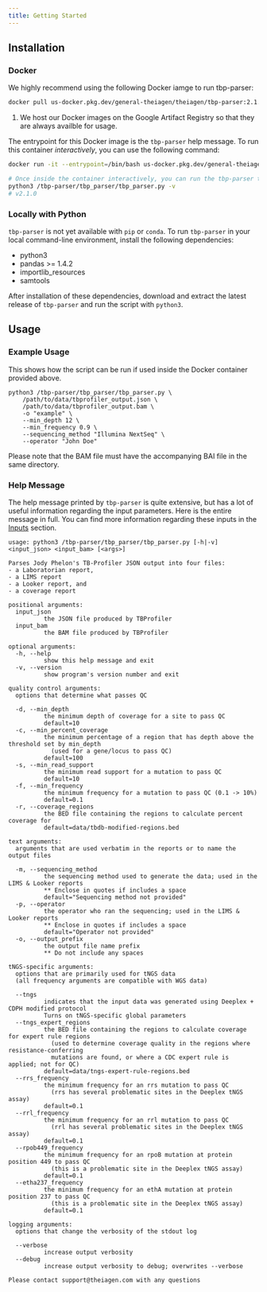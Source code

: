 ```yaml
---
title: Getting Started
---
```


## Installation

### Docker

We highly recommend using the following Docker iamge to run tbp-parser:

``` bash
docker pull us-docker.pkg.dev/general-theiagen/theiagen/tbp-parser:2.1.0 #(1)!
```

1. We host our Docker images on the Google Artifact Registry so that they are always availble for usage.

The entrypoint for this Docker image is the `tbp-parser` help message. To run this container *interactively*, you can use the following command:

``` bash
docker run -it --entrypoint=/bin/bash us-docker.pkg.dev/general-theiagen/theiagen/tbp-parser:2.1.0

# Once inside the container interactively, you can run the tbp-parser tool
python3 /tbp-parser/tbp_parser/tbp_parser.py -v
# v2.1.0
```

### Locally with Python

`tbp-parser` is not yet available with `pip` or `conda`. To run `tbp-parser` in your local command-line environment, install the following dependencies:

- python3
- pandas >= 1.4.2
- importlib_resources
- samtools

After installation of these dependencies, download and extract the latest release of `tbp-parser` and run the script with `python3`.

## Usage

### Example Usage

This shows how the script can be run if used inside the Docker container provided above.

``` text
python3 /tbp-parser/tbp_parser/tbp_parser.py \
    /path/to/data/tbprofiler_output.json \
    /path/to/data/tbprofiler_output.bam \
    -o "example" \
    --min_depth 12 \
    --min_frequency 0.9 \
    --sequencing_method "Illumina NextSeq" \
    --operator "John Doe" 
```

Please note that the BAM file must have the accompanying BAI file in the same directory.

### Help Message

The help message printed by `tbp-parser` is quite extensive, but has a lot of useful information regarding the input parameters. Here is the entire message in full. You can find more information regarding these inputs in the [Inputs](inputs/inputs.md) section.

``` text
usage: python3 /tbp-parser/tbp_parser/tbp_parser.py [-h|-v] <input_json> <input_bam> [<args>]

Parses Jody Phelon's TB-Profiler JSON output into four files:
- a Laboratorian report,
- a LIMS report
- a Looker report, and
- a coverage report

positional arguments:
  input_json
          the JSON file produced by TBProfiler
  input_bam
          the BAM file produced by TBProfiler

optional arguments:
  -h, --help
          show this help message and exit
  -v, --version
          show program's version number and exit

quality control arguments:
  options that determine what passes QC

  -d, --min_depth
          the minimum depth of coverage for a site to pass QC
          default=10
  -c, --min_percent_coverage
          the minimum percentage of a region that has depth above the threshold set by min_depth
            (used for a gene/locus to pass QC)
          default=100
  -s, --min_read_support
          the minimum read support for a mutation to pass QC
          default=10
  -f, --min_frequency
          the minimum frequency for a mutation to pass QC (0.1 -> 10%)
          default=0.1
  -r, --coverage_regions
          the BED file containing the regions to calculate percent coverage for
          default=data/tbdb-modified-regions.bed

text arguments:
  arguments that are used verbatim in the reports or to name the output files

  -m, --sequencing_method
          the sequencing method used to generate the data; used in the LIMS & Looker reports
          ** Enclose in quotes if includes a space
          default="Sequencing method not provided"
  -p, --operator
          the operator who ran the sequencing; used in the LIMS & Looker reports
          ** Enclose in quotes if includes a space
          default="Operator not provided"
  -o, --output_prefix
          the output file name prefix
          ** Do not include any spaces

tNGS-specific arguments:
  options that are primarily used for tNGS data
  (all frequency arguments are compatible with WGS data)

  --tngs
          indicates that the input data was generated using Deeplex + CDPH modified protocol
          Turns on tNGS-specific global parameters
  --tngs_expert_regions
          the BED file containing the regions to calculate coverage for expert rule regions
            (used to determine coverage quality in the regions where resistance-conferring
            mutations are found, or where a CDC expert rule is applied; not for QC)
          default=data/tngs-expert-rule-regions.bed
  --rrs_frequency
          the minimum frequency for an rrs mutation to pass QC
            (rrs has several problematic sites in the Deeplex tNGS assay)
          default=0.1
  --rrl_frequency
          the minimum frequency for an rrl mutation to pass QC
            (rrl has several problematic sites in the Deeplex tNGS assay)
          default=0.1
  --rpob449_frequency
          the minimum frequency for an rpoB mutation at protein position 449 to pass QC
            (this is a problematic site in the Deeplex tNGS assay)
          default=0.1
  --etha237_frequency
          the minimum frequency for an ethA mutation at protein position 237 to pass QC
            (this is a problematic site in the Deeplex tNGS assay)
          default=0.1

logging arguments:
  options that change the verbosity of the stdout log

  --verbose
          increase output verbosity
  --debug
          increase output verbosity to debug; overwrites --verbose

Please contact support@theiagen.com with any questions
```
